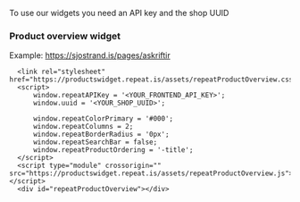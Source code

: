 To use our widgets you need an API key and the shop UUID

### Product overview widget
Example: https://sjostrand.is/pages/askriftir

```
  <link rel="stylesheet" href="https://productswidget.repeat.is/assets/repeatProductOverview.css">
  <script>
      window.repeatAPIKey = '<YOUR_FRONTEND_API_KEY>';
      window.uuid = '<YOUR_SHOP_UUID>';
  
      window.repeatColorPrimary = '#000';
      window.repeatColumns = 2;
      window.repeatBorderRadius = '0px';
      window.repeatSearchBar = false;
      window.repeatProductOrdering = '-title';
  </script>
  <script type="module" crossorigin="" src="https://productswidget.repeat.is/assets/repeatProductOverview.js"></script>
  <div id="repeatProductOverview"></div>
```
